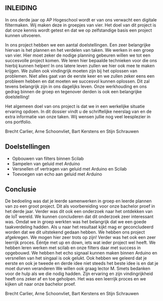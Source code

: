 ﻿## INLEIDING
In ons derde jaar op AP Hogeschool wordt er van ons verwacht een digitale filtermaken. Wij maken deze in groepjes van vier. 
Het doel van dit project is dat onze kennis wordt getest en dat we op zelfstandige basis een project kunnen uitvoeren.

In ons project hebben we een aantal doelstellingen. Een zeer belangrijke hiervan is het plannen en het verdelen van taken. We werken in een groep van vier. Hier moet zeker de nodige planning gebeuren willen we tot een succesvolle project komen. We leren hier bepaalde technieken voor die ons hierbij kunnen helpen!
In ons latere leven zullen we hier ook mee te maken krijgen. We zullen ook vindingrijk moeten zijn bij het oplossen van problemen. Niet alles gaat van de eerste keer en we zullen zeker eens een probleem hebben en dat moeten we succesvol kunnen oplossen. Dit zal tevens belangrijk zijn in ons dagelijks leven. Onze werkhouding en ons gedrag binnen de groep en tegenover derden is ook een belangrijke doelstelling!

Het algemeen doel van ons project is dat we in een werkelijke situatie ervaring opdoen. 
In dit dossier vindt u de schriftelijke neerslag van en de extra informatie van onze taken. Wij wensen jullie nog veel leesplezier in ons portfolio.

Brecht Carlier, Arne Schoonvliet, Bart Kerstens en Stijn Schrauwen

## Doelstellingen
* Opbouwen van filters binnen Scilab
* Sampelen van geluid met Arduino
* Versnellen of vertragen van geluid met Arduino en Scilab
* Toevoegen van echo aan geluid met Arduino

## Conclusie
De bedoeling was dat je leerde samenwerken in groep en leerde plannen van zo een groot project. Dit als voorbereiding voor onze bachelor proef in het derde jaar. Verder was dit ook een onderzoek naar het ontdekken van de IoT wereld. We kunnen concluderen dat dit onderzoek zeer interessant was. 
Omdat we in groep werkten was het belangrijk dat we een goede taakverdeling hadden. Als u naar het resultaat kijkt mag er geconcludeerd worden dat we dit uitstekend gedaan hebben. We hebben ons project afgekregen. We mogen hier zeer trots op zijn! 
Verder was het ook een zeer leerrijk proces. Ééntje met up en down, iets wat ieder project wel heeft. We hebben leren werken met scilab en onze filters daar met success in opgebouwd. We hebben het echo signaal kunnen maken binnen Arduino en versnellen van het singaal is ook gelukt. Ook hebben we geleerd dat je eerste en ook je tweede en derde idee niet steeds het beste idee is en dat je moet durven veranderen 
We willen ook graag lector M. Smets bedanken voor de hulp als we die nodig hadden. Zijn ervaring en zijn vindingrijkheid heeft ons zeker af en toe geholpen. 
Het was een leerrijk proces en we kijken uit naar onze bachelor proef.

Brecht Carlier, Arne Schoonvliet, Bart Kerstens en Stijn Schrauwen
